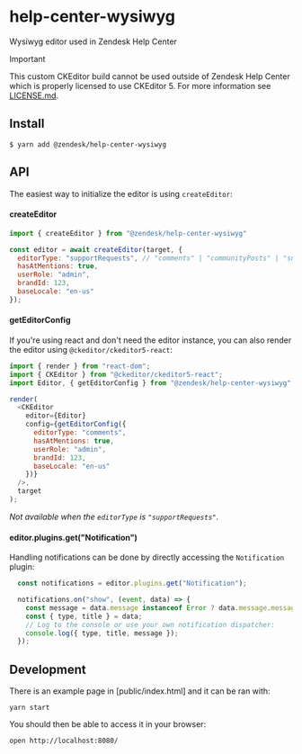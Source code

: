 # help-center-wysiwyg
Wysiwyg editor used in Zendesk Help Center

> [!IMPORTANT]
> This custom CKEditor build cannot be used outside of Zendesk Help Center which is properly licensed to use CKEditor 5.
> For more information see [LICENSE.md](./LICENSE.md).

## Install

```
$ yarn add @zendesk/help-center-wysiwyg
```

## API

The easiest way to initialize the editor is using `createEditor`:

#### createEditor

```js
import { createEditor } from "@zendesk/help-center-wysiwyg"

const editor = await createEditor(target, {
  editorType: "supportRequests", // "comments" | "communityPosts" | "supportRequests"
  hasAtMentions: true,
  userRole: "admin",
  brandId: 123,
  baseLocale: "en-us"
});
```

#### getEditorConfig

If you're using react and don't need the editor instance, you can also render the editor using `@ckeditor/ckeditor5-react`:

```js
import { render } from "react-dom";
import { CKEditor } from "@ckeditor/ckeditor5-react";
import Editor, { getEditorConfig } from "@zendesk/help-center-wysiwyg";

render(
  <CKEditor
    editor={Editor}
    config={getEditorConfig({
      editorType: "comments",
      hasAtMentions: true,
      userRole: "admin",
      brandId: 123,
      baseLocale: "en-us"
    })}
  />,
  target
);
```

_Not available when the `editorType` is `"supportRequests"`._

#### editor.plugins.get("Notification")

Handling notifications can be done by directly accessing the `Notification` plugin:

```js
  const notifications = editor.plugins.get("Notification");

  notifications.on("show", (event, data) => {
    const message = data.message instanceof Error ? data.message.message : data.message;
    const { type, title } = data;
    // Log to the console or use your own notification dispatcher:
    console.log({ type, title, message });
  });
```

## Development

There is an example page in [public/index.html] and it can be ran with:

```
yarn start
```

You should then be able to access it in your browser:

```
open http://localhost:8080/
```

